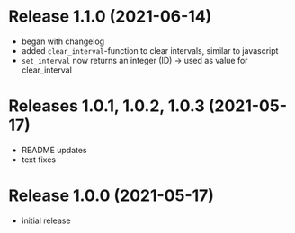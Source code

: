 # Release 1.1.0 (2021-06-14)
- began with changelog
- added `clear_interval`-function to clear intervals, similar to javascript
- `set_interval` now returns an integer (ID) -> used as value for clear_interval
 
# Releases 1.0.1, 1.0.2, 1.0.3 (2021-05-17)
- README updates
- text fixes
# Release 1.0.0 (2021-05-17)
- initial release